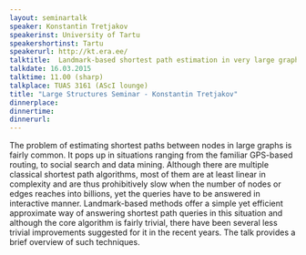 ```yaml
---
layout: seminartalk
speaker: Konstantin Tretjakov
speakerinst: University of Tartu
speakershortinst: Tartu
speakerurl: http://kt.era.ee/
talktitle:  Landmark-based shortest path estimation in very large graphs
talkdate: 16.03.2015
talktime: 11.00 (sharp)
talkplace: TUAS 3161 (AScI lounge)
title: "Large Structures Seminar - Konstantin Tretjakov"
dinnerplace: 
dinnertime: 
dinnerurl: 
---
```


The problem of estimating shortest paths between nodes in large graphs is fairly common. It pops up in situations ranging from the familiar GPS-based routing, to social search and data mining. Although there are multiple classical shortest path algorithms, most of them are at least linear in complexity and are thus prohibitively slow when the number of nodes or edges reaches into billions, yet the queries have to be answered in interactive manner.
Landmark-based methods offer a simple yet efficient approximate way of answering shortest path queries in this situation and although the core algorithm is fairly trivial, there have been several less trivial improvements suggested for it in the recent years. The talk provides a brief overview of such techniques.
